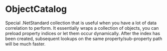 # ObjectCatalog
Special .NetStandard collection that is useful when you have a lot of data correlation to perform. It essentially wraps a collection of objects, you can preload property indices or let them occur dynamically. After the index has been created, subsequent lookups on the same property/sub-property path will be much faster.
